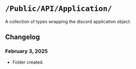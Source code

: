 # `/Public/API/Application/`

A collection of types wrapping the discord application object.

## Changelog

### February 3, 2025
- Folder created.
